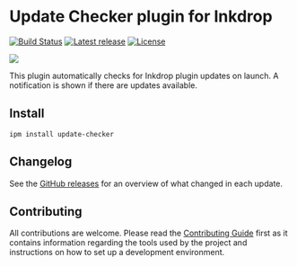 # Update Checker plugin for Inkdrop

[![Build Status](https://dev.azure.com/jmerle/inkdrop-update-checker/_apis/build/status/Build?branchName=master)](https://dev.azure.com/jmerle/inkdrop-update-checker/_build/latest?definitionId=20&branchName=master)
[![Latest release](https://img.shields.io/github/v/release/jmerle/inkdrop-update-checker)](https://my.inkdrop.app/plugins/update-checker)
[![License](https://img.shields.io/github/license/jmerle/inkdrop-update-checker)](https://github.com/jmerle/inkdrop-update-checker/blob/master/LICENSE)

![](https://i.imgur.com/ALeKGHf.png)

This plugin automatically checks for Inkdrop plugin updates on launch. A notification is shown if there are updates available.

## Install

```
ipm install update-checker
```

## Changelog

See the [GitHub releases](https://github.com/jmerle/inkdrop-update-checker/releases) for an overview of what changed in each update.

## Contributing

All contributions are welcome. Please read the [Contributing Guide](https://github.com/jmerle/inkdrop-update-checker/blob/master/CONTRIBUTING.md) first as it contains information regarding the tools used by the project and instructions on how to set up a development environment.
